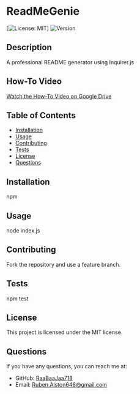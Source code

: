# ReadMeGenie

[![License: MIT](https://img.shields.io/badge/License-MIT-yellow.svg)]
![Version](https://img.shields.io/badge/version-1.0.0-blue.svg)

## Description

A professional README generator using Inquirer.js

## How-To Video

[Watch the How-To Video on Google Drive](https://drive.google.com/file/d/1AwlFiG0iXX1m2-xs_sr2PaB5dPosDKyX/view)


## Table of Contents

- [Installation](#installation)
- [Usage](#usage)
- [Contributing](#contributing)
- [Tests](#tests)
- [License](#license)
- [Questions](#questions)

## Installation

npm

## Usage

node index.js

## Contributing

Fork the repository and use a feature branch.

## Tests

npm test

## License

This project is licensed under the MIT license.

## Questions

If you have any questions, you can reach me at:

- GitHub: [RaaBaaJaa718](https://github.com/RaaBaaJaa718)
- Email: Ruben.Alston646@gmail.com
